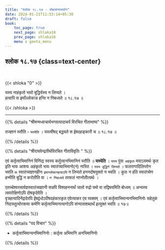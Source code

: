 ```yaml
---
title: "श्लोक १८.१७ - मोक्षसंन्यसयोग"
date: 2024-01-21T11:53:14+05:30
draft: false
book:
    toc_page: true
    next_page: shloka18
    prev_page: shloka16
    menu : geeta_menu
---
```




## श्लोक १८.१७ {class=text-center}

<br/>

{{< shloka  "0"  >}}

यस्य नाहंकृतो भावो बुद्धिर्यस्य न लिप्यते ।  
हत्वापि स इमाँल्लोकान्न हन्ति न निबध्यते ॥ १८.१७ ॥

{{< /shloka >}}

---

{{% details "श्रीमन्मध्वाचार्यभगवत्पादाचर्य विरचित  गीताभाष्य" %}}

तज्ज्ञानं स्तौति - `यस्येति` । यस्त्वीषद् बद्ध्यते स ईषदहङ्कारी 
च ॥ १८.१७ ॥

{{% /details %}}



{{% details "श्रीराघवेन्द्रतीर्थविरचित गीताविवृतिः " %}}

एवं कर्तृत्वाभिमानिनं विनिंद्य स्वस्य कर्तुत्वानभिमानिनं स्तौति
॥ **यस्येति** । `यस्य` पुंसः `अहंकृतः` मयाऽयमर्थः कृत इति भावः 
आशयः अहंकृतो भावः स्वातंत्र्याभिमानो(नं) नास्ति । 
`यस्य बुद्धिर्न लिप्यते` । फलरागादिलिप्तोन भवति `सः` 
स्वातंत्र्यज्ञानहीनः `इमान्लोकान्हत्वाऽपि` न लिप्यते हननदोषयुक्तो 
न भवति । कुतः न हंति स्वातंत्र्येण हन्मीति बुद्धिं न करोतीति 
वा । `न निबध्यते` तत्फलं नाप्नोतीत्यर्थः ।  

एतच्चेश्वरसार्वज्ञस्वातंत्र्यज्ञानी सन्नपि विश्वहननार्थं जातो रुद्रो यमो वा तद्विषयमिति बोध्यम्‌ ॥ अन्यस्य 
त्वपरोक्षिणोऽपि दोषकृदेवेति ।  
वृत्रहत्यादिनेंद्रादेरपि ईषद्वंधोऽपीषदहंकारकृत एवेत्याकर एव 
व्यक्तम्‌ । एवं कर्तृत्वाभिमान्यनभिमानिनोः सहेतुकं 
निंदास्तुत्योरक्त्या कर्मणि कर्तृत्वाभिमानत्यागोऽपि संन्यासशब्दार्थं इत्युक्तं भवति ॥ १७॥

{{% /details %}}



{{% details "पद विचार" %}}

- कर्तृत्वाभिमान्यनभिमानिनोः : कर्तृत्व अभिमानि अनभिमानिनोः

{{% /details %}}
